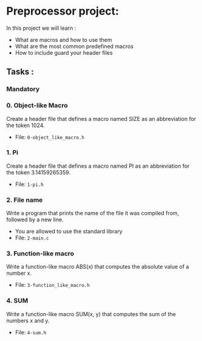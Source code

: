# Preprocessor project:
In this project we will learn :
* What are macros and how to use them
* What are the most common predefined macros
* How to include guard your header files

## Tasks :
### Mandatory
### 0. Object-like Macro
  
Create a header file that defines a macro named SIZE as an abbreviation for the token 1024.
* File: `0-object_like_macro.h`

### 1. Pi

Create a header file that defines a macro named PI as an abbreviation for the token 3.14159265359.
* File: `1-pi.h`

### 2. File name

Write a program that prints the name of the file it was compiled from, followed by a new line.
* You are allowed to use the standard library
* File: `2-main.c`

### 3. Function-like macro

Write a function-like macro ABS(x) that computes the absolute value of a number x.
* File: `3-function_like_macro.h`

### 4. SUM

Write a function-like macro SUM(x, y) that computes the sum of the numbers x and y.
* File: `4-sum.h`
  
